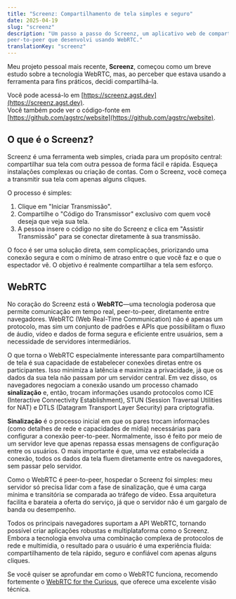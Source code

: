```yaml
---
title: "Screenz: Compartilhamento de tela simples e seguro"
date: 2025-04-19
slug: "screenz"
description: "Um passo a passo do Screenz, um aplicativo web de compartilhamento de tela \
peer-to-peer que desenvolvi usando WebRTC."
translationKey: "screenz"
---
```


Meu projeto pessoal mais recente, **Screenz**, começou como um breve estudo sobre a tecnologia
WebRTC, mas, ao perceber que estava usando a ferramenta para fins práticos, decidi compartilhá-la.  

Você pode acessá-lo em [https://screenz.agst.dev](https://screenz.agst.dev).  
Você também pode ver o código-fonte em [https://github.com/agstrc/website](https://github.com/agstrc/website).

## O que é o Screenz?

Screenz é uma ferramenta web simples, criada para um propósito central: compartilhar sua tela
com outra pessoa de forma fácil e rápida. Esqueça instalações complexas ou criação de contas.
Com o Screenz, você começa a transmitir sua tela com apenas alguns cliques.

O processo é simples:

1. Clique em "Iniciar Transmissão".
2. Compartilhe o "Código do Transmissor" exclusivo com quem você deseja que veja sua tela.
3. A pessoa insere o código no site do Screenz e clica em "Assistir Transmissão" para se
    conectar diretamente à sua transmissão.

O foco é ser uma solução direta, sem complicações, priorizando uma conexão segura e com o mínimo
de atraso entre o que você faz e o que o espectador vê. O objetivo é realmente compartilhar a
tela sem esforço.

## WebRTC

No coração do Screenz está o **WebRTC**—uma tecnologia poderosa que permite comunicação em
tempo real, peer-to-peer, diretamente entre navegadores. WebRTC (Web Real-Time Communication)
não é apenas um protocolo, mas sim um conjunto de padrões e APIs que possibilitam o fluxo de
áudio, vídeo e dados de forma segura e eficiente entre usuários, sem a necessidade de servidores
intermediários.

O que torna o WebRTC especialmente interessante para compartilhamento de tela é sua capacidade
de estabelecer conexões diretas entre os participantes. Isso minimiza a latência e maximiza a
privacidade, já que os dados da sua tela não passam por um servidor central. Em vez disso, os
navegadores negociam a conexão usando um processo chamado **sinalização** e, então, trocam
informações usando protocolos como ICE (Interactive Connectivity Establishment), STUN (Session
Traversal Utilities for NAT) e DTLS (Datagram Transport Layer Security) para criptografia.

**Sinalização** é o processo inicial em que os pares trocam informações (como detalhes de rede
e capacidades de mídia) necessárias para configurar a conexão peer-to-peer. Normalmente, isso é
feito por meio de um servidor leve que apenas repassa essas mensagens de configuração entre os
usuários. O mais importante é que, uma vez estabelecida a conexão, todos os dados da tela fluem
diretamente entre os navegadores, sem passar pelo servidor.

Como o WebRTC é peer-to-peer, hospedar o Screenz foi simples: meu servidor só precisa lidar com
a fase de sinalização, que é uma carga mínima e transitória se comparada ao tráfego de vídeo.
Essa arquitetura facilita e barateia a oferta do serviço, já que o servidor não é um gargalo de
banda ou desempenho.

Todos os principais navegadores suportam a API WebRTC, tornando possível criar aplicações
robustas e multiplataforma como o Screenz. Embora a tecnologia envolva uma combinação complexa
de protocolos de rede e multimídia, o resultado para o usuário é uma experiência fluida:
compartilhamento de tela rápido, seguro e confiável com apenas alguns cliques.

Se você quiser se aprofundar em como o WebRTC funciona, recomendo fortemente o
[WebRTC for the Curious](https://webrtcforthecurious.com/), que oferece uma excelente visão
técnica.
